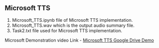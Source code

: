 ## Microsoft TTS
1. Microsoft_TTS.ipynb file of Microsoft TTS implementation.
2. Microsoft_TTS.wav which is the output audio summary file.
3. Task2.txt file used for Microsoft TTS implementation.

Microsoft Demonstration video Link - [Microsoft TTS Google Drive Demo](https://drive.google.com/file/d/16Lpi6XUXDM-lW63A8U4sIkn-OlavUQpk/view?usp=sharing)
